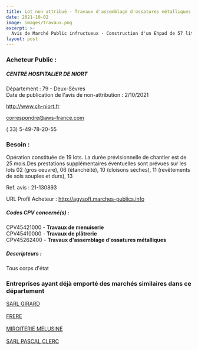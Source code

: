 ```yaml
---
title: Lot non attribué - Travaux d'assemblage d'ossatures métalliques + autres travaux
date: 2021-10-02
image: images/travaux.png
excerpt: >-
  Avis de Marché Public infructueux - Construction d'un Ehpad de 57 lits 20 lits de foyer de vie pour le Centre Hospitalier de Mauléon
layout: post
---
```


### Acheteur Public :
##### CENTRE HOSPITALIER DE NIORT
Département : 79 - Deux-Sèvres<br/>
Date de publication de l'avis de non-attribution : 2/10/2021


http://www.ch-niort.fr

correspondre@aws-france.com

( 33) 5-49-78-20-55
### Besoin :

Opération constituée de 19 lots. La durée prévisionnelle de chantier est de 25 mois.Des prestations supplémentaires éventuelles sont prévues sur les lots 02 (gros oeuvre), 06 (étanchéité), 10 (cloisons sèches), 11 (revêtements de sols souples et durs), 13

Ref. avis : 21-130893

URL Profil Acheteur : http://agysoft.marches-publics.info

##### Codes CPV concerné(s) :
CPV45421000 - **Travaux de menuiserie** <br/>
CPV45410000 - **Travaux de plâtrerie** <br/>
CPV45262400 - **Travaux d'assemblage d'ossatures métalliques** <br/>

##### Descripteurs :
Tous corps d'état <br/>

### Entreprises ayant déjà emporté des marchés similaires dans ce département
<a href="/entreprise-552/siren-384527594">SARL GIRARD</a><br/><br/>
<a href="/entreprise-555/siren-400841227">FRERE</a><br/><br/>
<a href="/entreprise-564/siren-480133586">MIROITERIE MELUSINE</a><br/><br/>
<a href="/entreprise-565/siren-487853863">SARL PASCAL CLERC</a><br/><br/>
